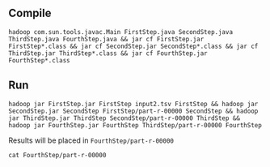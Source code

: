 ## Compile

    hadoop com.sun.tools.javac.Main FirstStep.java SecondStep.java ThirdStep.java FourthStep.java && jar cf FirstStep.jar FirstStep*.class && jar cf SecondStep.jar SecondStep*.class && jar cf ThirdStep.jar ThirdStep*.class && jar cf FourthStep.jar FourthStep*.class

## Run

    hadoop jar FirstStep.jar FirstStep input2.tsv FirstStep && hadoop jar SecondStep.jar SecondStep FirstStep/part-r-00000 SecondStep && hadoop jar ThirdStep.jar ThirdStep SecondStep/part-r-00000 ThirdStep && hadoop jar FourthStep.jar FourthStep ThirdStep/part-r-00000 FourthStep

Results will be placed in `FourthStep/part-r-00000`

    cat FourthStep/part-r-00000
